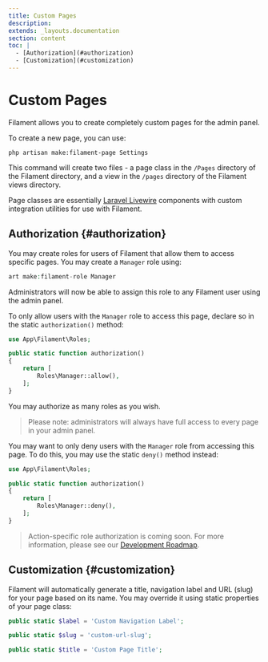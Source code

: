 ```yaml
---
title: Custom Pages
description:
extends: _layouts.documentation
section: content
toc: |
  - [Authorization](#authorization)
  - [Customization](#customization)
---
```


# Custom Pages

<p class="lg:text-2xl">Filament allows you to create completely custom pages for the admin panel.</p>

To create a new page, you can use:

```
php artisan make:filament-page Settings
```

This command will create two files - a page class in the `/Pages` directory of the Filament directory, and a view in the `/pages` directory of the Filament views directory.

Page classes are essentially [Laravel Livewire](https://laravel-livewire.com) components with custom integration utilities for use with Filament.

## Authorization {#authorization}

You may create roles for users of Filament that allow them to access specific pages. You may create a `Manager` role using:

```php
art make:filament-role Manager
```

Administrators will now be able to assign this role to any Filament user using the admin panel.

To only allow users with the `Manager` role to access this page, declare so in the static `authorization()` method:

```php
use App\Filament\Roles;

public static function authorization()
{
    return [
        Roles\Manager::allow(),
    ];
}
```

You may authorize as many roles as you wish.

> Please note: administrators will always have full access to every page in your admin panel.

You may want to only deny users with the `Manager` role from accessing this page. To do this, you may use the static `deny()` method instead:

```php
use App\Filament\Roles;

public static function authorization()
{
    return [
        Roles\Manager::deny(),
    ];
}
```

> Action-specific role authorization is coming soon. For more information, please see our [Development Roadmap](/docs/roadmap).

## Customization {#customization}

Filament will automatically generate a title, navigation label and URL (slug) for your page based on its name. You may override it using static properties of your page class:

```php
public static $label = 'Custom Navigation Label';

public static $slug = 'custom-url-slug';

public static $title = 'Custom Page Title';
```
